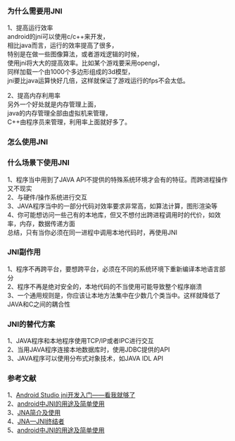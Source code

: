 
### 为什么需要用JNI     
1、提高运行效率  
android的jni可以使用c/c++来开发，       
相比java而言，运行的效率提高了很多，        
特别是在做一些图像算法，或者游戏逻辑的时候，        
使用jni将大大的提高效率。比如某个游戏要采用opengl，       
同样加载一个由1000个多边形组成的3d模型，           
jni要比java运算快好几倍，这样就保证了游戏运行的fps不会太低。     

2、提高内存利用率     
另外一个好处就是内存管理上面，       
java的内存管理全部由虚拟机来管理，        
C++由程序员来管理，利用率上面就好多了。       

### 怎么使用JNI      

### 什么场景下使用JNI     
1、程序当中用到了JAVA API不提供的特殊系统环境才会有的特征。而跨进程操作又不现实       
2、与硬件/操作系统进行交互     
3、JAVA程序当中的一部分代码对效率要求非常高，如算法计算，图形渲染等         
4、你可能想访问一些己有的本地库，但又不想付出跨进程调用时的代价，如效率，内存，数据传递方面     
总结，只有当你必须在同一进程中调用本地代码时，再使用JNI     

### JNI副作用   
1、程序不再跨平台，要想跨平台，必须在不同的系统环境下重新编译本地语言部分     
2、程序不再是绝对安全的，本地代码的不当使用可能导致整个程序崩溃     
3、一个通用规则是，你应该让本地方法集中在少数几个类当中。这样就降低了JAVA和C之间的耦合性     

### JNI的替代方案   
1、JAVA程序和本地程序使用TCP/IP或者IPC进行交互  
2、当用JAVA程序连接本地数据库时，使用JDBC提供的API    
3、JAVA程序可以使用分布式对象技术，如JAVA IDL API    

### 参考文献     
1、[Android Studio jni开发入门——看我就够了](http://mobile.51cto.com/android-536653.htm)         
2、[android中JNI的用途及简单使用](https://blog.csdn.net/shirly_yy/article/details/53883736)        
3、[JNA简介及使用](http://forestqqqq.iteye.com/blog/1941631)         
4、[JNA—JNI终结者](https://blog.csdn.net/shendl/article/details/3589676)         
5、[android中JNI的用途及简单使用](https://blog.csdn.net/shirly_yy/article/details/53883736)       
